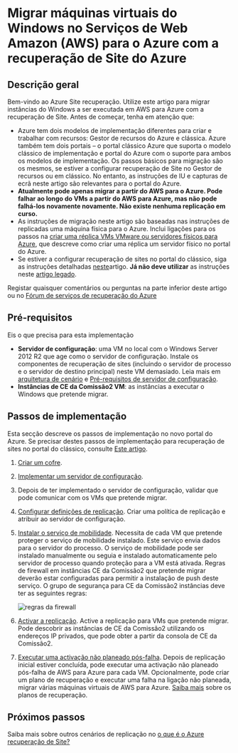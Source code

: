 <properties
    pageTitle="Migrar máquinas virtuais de Windows a partir do Amazon Web Services para o Azure com a recuperação de Site | Microsoft Azure"
    description="Este artigo descreve como migrar Windows máquinas virtuais nos serviços do Amazon Web (Voltada) para Azure utilizando Azure a recuperação do Site."
    services="site-recovery"
    documentationCenter=""
    authors="rayne-wiselman"
    manager="jwhit"
    editor=""/>

<tags
    ms.service="site-recovery"
    ms.devlang="na"
    ms.topic="article"
    ms.tgt_pltfrm="na"
    ms.workload="backup-recovery"
    ms.date="08/22/2016"
    ms.author="raynew"/>

#  <a name="migrate-windows-virtual-machines-in-amazon-web-services-aws-to-azure-with-azure-site-recovery"></a>Migrar máquinas virtuais do Windows no Serviços de Web Amazon (AWS) para o Azure com a recuperação de Site do Azure

## <a name="overview"></a>Descrição geral

Bem-vindo ao Azure Site recuperação. Utilize este artigo para migrar instâncias do Windows a ser executada em AWS para Azure com a recuperação de Site. Antes de começar, tenha em atenção que:

- Azure tem dois modelos de implementação diferentes para criar e trabalhar com recursos: Gestor de recursos do Azure e clássica. Azure também tem dois portais – o portal clássico Azure que suporta o modelo clássico de implementação e portal do Azure com o suporte para ambos os modelos de implementação. Os passos básicos para migração são os mesmos, se estiver a configurar recuperação de Site no Gestor de recursos ou em clássico. No entanto, as instruções de IU e capturas de ecrã neste artigo são relevantes para o portal do Azure.
- **Atualmente pode apenas migrar a partir do AWS para o Azure. Pode falhar ao longo do VMs a partir do AWS para Azure, mas não pode falhá-los novamente novamente. Não existe nenhuma replicação em curso.**
- As instruções de migração neste artigo são baseadas nas instruções de replicadas uma máquina física para o Azure. Inclui ligações para os passos na [criar uma réplica VMs VMware ou servidores físicos para Azure](site-recovery-vmware-to-azure.md), que descreve como criar uma réplica um servidor físico no portal do Azure.
- Se estiver a configurar recuperação de sites no portal do clássico, siga as instruções detalhadas [neste](site-recovery-vmware-to-azure-classic.md)artigo. **Já não deve utilizar** as instruções neste [artigo legado](site-recovery-vmware-to-azure-classic-legacy.md).

Registar quaisquer comentários ou perguntas na parte inferior deste artigo ou no [Fórum de serviços de recuperação do Azure](https://social.msdn.microsoft.com/forums/azure/home?forum=hypervrecovmgr)


## <a name="prerequisites"></a>Pré-requisitos

Eis o que precisa para esta implementação

- **Servidor de configuração**: uma VM no local com o Windows Server 2012 R2 que age como o servidor de configuração. Instale os componentes de recuperação de sites (incluindo o servidor de processo e o servidor de destino principal) neste VM demasiado. Leia mais em [arquitetura de cenário](site-recovery-vmware-to-azure.md#scenario-architecture) e [Pré-requisitos de servidor de configuração](site-recovery-vmware-to-azure.md#configuration-server-prerequisites).
- **Instâncias de CE da Comissão2 VM**: as instâncias a executar o Windows que pretende migrar.

## <a name="deployment-steps"></a>Passos de implementação

Esta secção descreve os passos de implementação no novo portal do Azure. Se precisar destes passos de implementação para recuperação de sites no portal do clássico, consulte [Este artigo](site-recovery-vmware-to-azure-classic.md).

1. [Criar um cofre](site-recovery-vmware-to-azure.md#create-a-recovery-services-vault).
2. [Implementar um servidor de configuração](site-recovery-vmware-to-azure.md#step-2-set-up-the-source-environment).
3. Depois de ter implementado o servidor de configuração, validar que pode comunicar com os VMs que pretende migrar.
4. [Configurar definições de replicação](site-recovery-vmware-to-azure.md#step-4-set-up-replication-settings). Criar uma política de replicação e atribuir ao servidor de configuração.
5. [Instalar o serviço de mobilidade](site-recovery-vmware-to-azure.md#step-6-replication-application). Necessita de cada VM que pretende proteger o serviço de mobilidade instalado. Este serviço envia dados para o servidor do processo. O serviço de mobilidade pode ser instalado manualmente ou seguia e instalado automaticamente pelo servidor de processo quando proteção para a VM está ativada. Regras de firewall em instâncias CE da Comissão2 que pretende migrar deverão estar configuradas para permitir a instalação de push deste serviço. O grupo de segurança para CE da Comissão2 instâncias deve ter as seguintes regras:

    ![regras da firewall](./media/site-recovery-migrate-aws-to-azure/migrate-firewall.png)

6. [Activar a replicação](site-recovery-vmware-to-azure.md#enable-replication). Active a replicação para VMs que pretende migrar. Pode descobrir as instâncias de CE da Comissão2 utilizando os endereços IP privados, que pode obter a partir da consola de CE da Comissão2.
7. [Executar uma activação não planeado pós-falha](site-recovery-failover.md#run-an-unplanned-failover). Depois de replicação inicial estiver concluída, pode executar uma activação não planeado pós-falha de AWS para Azure para cada VM. Opcionalmente, pode criar um plano de recuperação e executar uma falha na ligação não planeada, migrar várias máquinas virtuais de AWS para Azure. [Saiba mais](site-recovery-create-recovery-plans.md) sobre os planos de recuperação.

## <a name="next-steps"></a>Próximos passos

Saiba mais sobre outros cenários de replicação no [o que é o Azure recuperação de Site?](site-recovery-overview.md)
